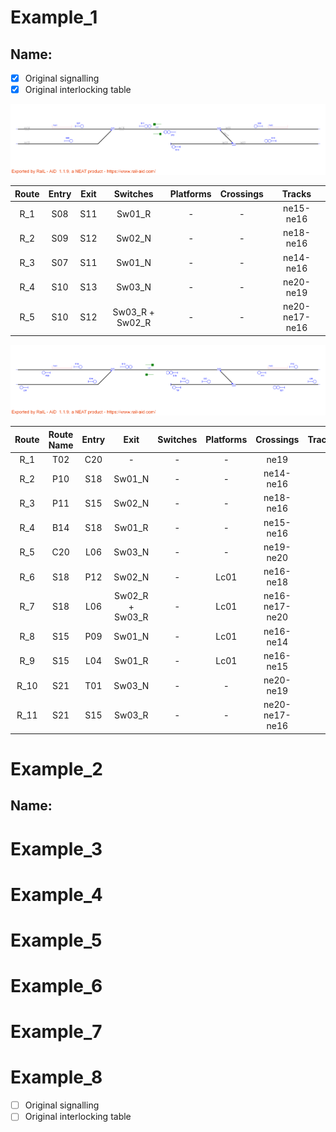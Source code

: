 # Example_1
## Name: 

- [x] Original signalling
- [x] Original interlocking table

![alt text](1_A.png)

| Route  | Entry | Exit | Switches | Platforms | Crossings | Tracks |
|  :---:  |  :---:  |  :---:  |  :---:  |  :---:  |  :---:  |  :---:  |
| R_1 |  S08  |  S11  | Sw01_R  | - | - | ne15-ne16  |
| R_2 |  S09  |  S12  | Sw02_N  | - | - | ne18-ne16  |
| R_3 |  S07  |  S11  | Sw01_N  | - | - | ne14-ne16  |
| R_4 |  S10  |  S13  | Sw03_N  | - | - | ne20-ne19  |
| R_5 |  S10  |  S12  | Sw03_R + Sw02_R  | - | - | ne20-ne17-ne16  |

![alt text](1_B.png)

| Route  | Route Name | Entry | Exit | Switches | Platforms | Crossings | Tracks |
|  :---:   |  :---:  |  :---:  |  :---:  |  :---:  |  :---:  |  :---:  |  :---:  |
| R_1 |  T02  |  C20  | -  | -  | - | ne19  |
| R_2 |  P10  |  S18  | Sw01_N  | - | - | ne14-ne16  |
| R_3 |  P11  |  S15  | Sw02_N  | - | - | ne18-ne16  |
| R_4 |  B14  |  S18  | Sw01_R  | - | - | ne15-ne16  |
| R_5 |  C20  |  L06  | Sw03_N  | - | - | ne19-ne20  |
| R_6 |  S18  |  P12  | Sw02_N  | - | Lc01 | ne16-ne18  |
| R_7 |  S18  |  L06  | Sw02_R + Sw03_R  | - | Lc01 | ne16-ne17-ne20  |
| R_8 |  S15  |  P09  | Sw01_N  | - | Lc01 | ne16-ne14  |
| R_9 |  S15  |  L04  | Sw01_R  | - | Lc01 | ne16-ne15  |
| R_10 |  S21  |  T01  | Sw03_N  | - | - | ne20-ne19  |
| R_11 |  S21  |  S15  | Sw03_R  | - | - | ne20-ne17-ne16  |

# Example_2
## Name: 

# Example_3

# Example_4

# Example_5

# Example_6

# Example_7

# Example_8

- [ ] Original signalling
- [ ] Original interlocking table
